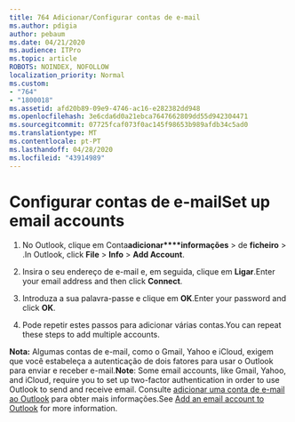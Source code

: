 ```yaml
---
title: 764 Adicionar/Configurar contas de e-mail
ms.author: pdigia
author: pebaum
ms.date: 04/21/2020
ms.audience: ITPro
ms.topic: article
ROBOTS: NOINDEX, NOFOLLOW
localization_priority: Normal
ms.custom:
- "764"
- "1800018"
ms.assetid: afd20b89-09e9-4746-ac16-e282382dd948
ms.openlocfilehash: 3e6cda6d0a21ebca7647662809dd55d942304471
ms.sourcegitcommit: 07725fcaf073f0ac145f98653b989afdb34c5ad0
ms.translationtype: MT
ms.contentlocale: pt-PT
ms.lasthandoff: 04/28/2020
ms.locfileid: "43914989"
---
```

# <a name="set-up-email-accounts"></a><span data-ttu-id="20ef4-102">Configurar contas de e-mail</span><span class="sxs-lookup"><span data-stu-id="20ef4-102">Set up email accounts</span></span>

1. <span data-ttu-id="20ef4-103">No Outlook, clique em Conta**adicionar\*\*\*\*informações** > de **ficheiro** > .</span><span class="sxs-lookup"><span data-stu-id="20ef4-103">In Outlook, click **File** > **Info** > **Add Account**.</span></span>

2. <span data-ttu-id="20ef4-104">Insira o seu endereço de e-mail e, em seguida, clique em **Ligar**.</span><span class="sxs-lookup"><span data-stu-id="20ef4-104">Enter your email address and then click **Connect**.</span></span>

3. <span data-ttu-id="20ef4-105">Introduza a sua palavra-passe e clique em **OK**.</span><span class="sxs-lookup"><span data-stu-id="20ef4-105">Enter your password and click **OK**.</span></span>

4. <span data-ttu-id="20ef4-106">Pode repetir estes passos para adicionar várias contas.</span><span class="sxs-lookup"><span data-stu-id="20ef4-106">You can repeat these steps to add multiple accounts.</span></span>

<span data-ttu-id="20ef4-107">**Nota:** Algumas contas de e-mail, como o Gmail, Yahoo e iCloud, exigem que você estabeleça a autenticação de dois fatores para usar o Outlook para enviar e receber e-mail.</span><span class="sxs-lookup"><span data-stu-id="20ef4-107">**Note**: Some email accounts, like Gmail, Yahoo, and iCloud, require you to set up two-factor authentication in order to use Outlook to send and receive email.</span></span> <span data-ttu-id="20ef4-108">Consulte [adicionar uma conta de e-mail ao Outlook](https://support.office.com/article/6e27792a-9267-4aa4-8bb6-c84ef146101b.aspx) para obter mais informações.</span><span class="sxs-lookup"><span data-stu-id="20ef4-108">See [Add an email account to Outlook](https://support.office.com/article/6e27792a-9267-4aa4-8bb6-c84ef146101b.aspx) for more information.</span></span>
  